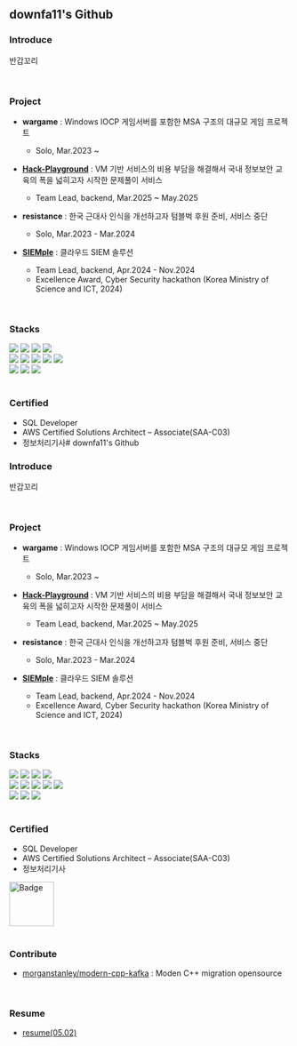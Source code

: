 ## downfa11's Github

### Introduce

반갑꼬리

<br>

### Project
- **wargame** : Windows IOCP 게임서버를 포함한 MSA 구조의 대규모 게임 프로젝트
  - Solo, Mar.2023 ~

- **[Hack-Playground](https://hpground.xyz)** : VM 기반 서비스의 비용 부담을 해결해서 국내 정보보안 교육의 폭을 넓히고자 시작한 문제풀이 서비스
  - Team Lead, backend, Mar.2025 ~ May.2025
  
- **resistance** : 한국 근대사 인식을 개선하고자 텀블벅 후원 준비, 서비스 중단
  - Solo, Mar.2023 - Mar.2024

- **[SIEMple](https://hub.docker.com/r/downfa11/siemple)** : 클라우드 SIEM 솔루션 
  - Team Lead, backend, Apr.2024 - Nov.2024
  - Excellence Award, Cyber Security hackathon (Korea Ministry of Science and ICT, 2024)

<br>

### Stacks

<div>
<img src="https://img.shields.io/badge/Spring%20Webflux-6DB33F?style=flat-square&logo=spring&logoColor=white"/>
<img src="https://img.shields.io/badge/Spring%20MVC-6DB33F?style=flat-square&logo=spring&logoColor=white"/>
<img src="https://img.shields.io/badge/Spring%20Data%20JPA-6DB33F?style=flat-square&logo=spring&logoColor=white"/>
<img src="https://img.shields.io/badge/Spring%20Security-6DB33F?style=flat-square&logo=spring-security&logoColor=white"/>
</div>

<div>
<img src="https://img.shields.io/badge/MySQL-4479A1?style=flat-square&logo=mysql&logoColor=white"/>
<img src="https://img.shields.io/badge/PostgreSQL-4169E1?style=flat-square&logo=postgresql&logoColor=white"/>
<img src="https://img.shields.io/badge/Apache%20Kafka-231F28?style=flat-square&logo=apache-kafka&logoColor=white"/>
<img src="https://img.shields.io/badge/Redis-DC382D?style=flat-square&logo=redis&logoColor=white"/>
<img src="https://img.shields.io/badge/ElasticSearch-005571?style=flat-square&logo=elasticsearch&logoColor=white"/>
</div>
  
<div>
<img src="https://img.shields.io/badge/GitHub%20Actions-2088FF?style=flat-square&logo=github-actions&logoColor=white"/>
<img src="https://img.shields.io/badge/Kubernetes-326CE5?style=flat-square&logo=kubernetes&logoColor=white"/>
<img src="https://img.shields.io/badge/IOCP%20Socket-000000?style=flat-square&logo=windows&logoColor=white"/>
</div>

<br>

### Certified
- SQL Developer
- AWS Certified Solutions Architect – Associate(SAA-C03)
- 정보처리기사# downfa11's Github

### Introduce

반갑꼬리

<br>

### Project
- **wargame** : Windows IOCP 게임서버를 포함한 MSA 구조의 대규모 게임 프로젝트
  - Solo, Mar.2023 ~

- **[Hack-Playground](https://hpground.xyz)** : VM 기반 서비스의 비용 부담을 해결해서 국내 정보보안 교육의 폭을 넓히고자 시작한 문제풀이 서비스
  - Team Lead, backend, Mar.2025 ~ May.2025
  
- **resistance** : 한국 근대사 인식을 개선하고자 텀블벅 후원 준비, 서비스 중단
  - Solo, Mar.2023 - Mar.2024

- **[SIEMple](https://hub.docker.com/r/downfa11/siemple)** : 클라우드 SIEM 솔루션 
  - Team Lead, backend, Apr.2024 - Nov.2024
  - Excellence Award, Cyber Security hackathon (Korea Ministry of Science and ICT, 2024)

<br>

### Stacks

<div>
<img src="https://img.shields.io/badge/Spring%20Webflux-6DB33F?style=flat-square&logo=spring&logoColor=white"/>
<img src="https://img.shields.io/badge/Spring%20MVC-6DB33F?style=flat-square&logo=spring&logoColor=white"/>
<img src="https://img.shields.io/badge/Spring%20Data%20JPA-6DB33F?style=flat-square&logo=spring&logoColor=white"/>
<img src="https://img.shields.io/badge/Spring%20Security-6DB33F?style=flat-square&logo=spring-security&logoColor=white"/>
</div>

<div>
<img src="https://img.shields.io/badge/MySQL-4479A1?style=flat-square&logo=mysql&logoColor=white"/>
<img src="https://img.shields.io/badge/PostgreSQL-4169E1?style=flat-square&logo=postgresql&logoColor=white"/>
<img src="https://img.shields.io/badge/Apache%20Kafka-231F28?style=flat-square&logo=apache-kafka&logoColor=white"/>
<img src="https://img.shields.io/badge/Redis-DC382D?style=flat-square&logo=redis&logoColor=white"/>
<img src="https://img.shields.io/badge/ElasticSearch-005571?style=flat-square&logo=elasticsearch&logoColor=white"/>
</div>
  
<div>
<img src="https://img.shields.io/badge/GitHub%20Actions-2088FF?style=flat-square&logo=github-actions&logoColor=white"/>
<img src="https://img.shields.io/badge/Kubernetes-326CE5?style=flat-square&logo=kubernetes&logoColor=white"/>
<img src="https://img.shields.io/badge/IOCP%20Socket-000000?style=flat-square&logo=windows&logoColor=white"/>
</div>

<br>

### Certified
- SQL Developer
- AWS Certified Solutions Architect – Associate(SAA-C03)
- 정보처리기사

<a href="https://www.credly.com/badges/2724a96e-1c69-473b-8be4-9f99de6f113b/public_url">
  <img src="https://images.credly.com/size/220x220/images/0e284c3f-5164-4b21-8660-0d84737941bc/image.png" width="80" height="80" alt="Badge"/>
</a>

<br>
<br>


### Contribute
- [morganstanley/modern-cpp-kafka](https://github.com/morganstanley/modern-cpp-kafka/pull/241) : Moden C++ migration opensource

<br>

### Resume
- [resume(05.02)](https://drive.google.com/file/d/1zBUpcKWOgHJD90U2ePtdNYVp2PWgB105) 

<br>

